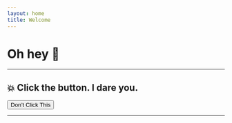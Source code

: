 ```yaml
---
layout: home
title: Welcome
---
```


# Oh hey 👀  

---

## 💥 Click the button. I dare you.

<button onclick="alert('I told you not to 😤')">Don’t Click This</button>

---

<small style="color: gray;">

</small>
